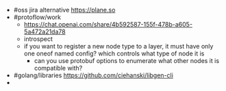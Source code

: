 - #oss jira alternative https://plane.so
- #protoflow/work
	- https://chat.openai.com/share/4b592587-155f-478b-a605-5a472a21da78
	- introspect
	- if you want to register a new node type to a layer, it must have only one oneof named config? which controls what type of node it is
		- can you use protobuf options to enumerate what other nodes it is compatible with?
- #golang/libraries https://github.com/ciehanski/libgen-cli
-